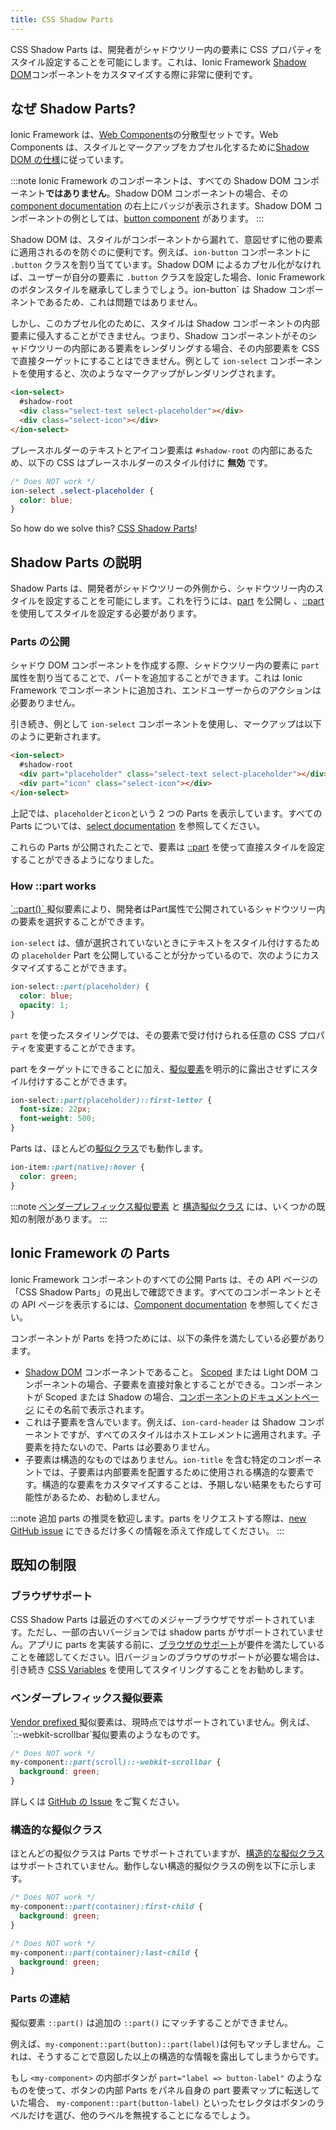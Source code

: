 ```yaml
---
title: CSS Shadow Parts
---
```


<head>
  <title>CSS Shadow Parts - Style CSS Properties Inside of A Shadow Tree</title>
  <meta
    name="description"
    content="CSS Shadow Parts allow developers to style CSS properties on elements inside of a shadow tree. Read to learn more about customizing Ionic Shadow DOM components."
  />
</head>

CSS Shadow Parts は、開発者がシャドウツリー内の要素に CSS プロパティをスタイル設定することを可能にします。これは、Ionic Framework <a href="https://developer.mozilla.org/en-US/docs/Web/Web_Components/Using_shadow_DOM" target="_blank" rel="noopener noreferrer">Shadow DOM</a>コンポーネントをカスタマイズする際に非常に便利です。

## なぜ Shadow Parts?

Ionic Framework は、<a href="https://developer.mozilla.org/en-US/docs/Web/Web_Components" target="_blank" rel="noopener noreferrer">Web Components</a>の分散型セットです。Web Components は、スタイルとマークアップをカプセル化するために<a href="https://w3c.github.io/webcomponents/spec/shadow/" target="_blank" rel="noopener noreferrer">Shadow DOM の仕様</a>に従っています。

:::note
Ionic Framework のコンポーネントは、すべての Shadow DOM コンポーネント**ではありません**。Shadow DOM コンポーネントの場合、その [component documentation](../components.md) の右上にバッジが表示されます。Shadow DOM コンポーネントの例としては、[button component](../api/button.md) があります。
:::

Shadow DOM は、スタイルがコンポーネントから漏れて、意図せずに他の要素に適用されるのを防ぐのに便利です。例えば、`ion-button` コンポーネントに `.button` クラスを割り当てています。Shadow DOM によるカプセル化がなければ、ユーザーが自分の要素に `.button` クラスを設定した場合、Ionic Framework のボタンスタイルを継承してしまうでしょう。ion-button` は Shadow コンポーネントであるため、これは問題ではありません。

しかし、このカプセル化のために、スタイルは Shadow コンポーネントの内部要素に侵入することができません。つまり、Shadow コンポーネントがそのシャドウツリーの内部にある要素をレンダリングする場合、その内部要素を CSS で直接ターゲットにすることはできません。例として `ion-select` コンポーネントを使用すると、次のようなマークアップがレンダリングされます。

```html
<ion-select>
  #shadow-root
  <div class="select-text select-placeholder"></div>
  <div class="select-icon"></div>
</ion-select>
```

プレースホルダーのテキストとアイコン要素は `#shadow-root` の内部にあるため、以下の CSS はプレースホルダーのスタイル付けに **無効** です。

```css
/* Does NOT work */
ion-select .select-placeholder {
  color: blue;
}
```

So how do we solve this? [CSS Shadow Parts](#shadow-parts-explained)!

## Shadow Parts の説明

Shadow Parts は、開発者がシャドウツリーの外側から、シャドウツリー内のスタイルを設定することを可能にします。これを行うには、[part](#exposing-a-part) を公開し 、[::part](#how-part-works) を使用してスタイルを設定する必要があります。

### Parts の公開

シャドウ DOM コンポーネントを作成する際、シャドウツリー内の要素に `part` 属性を割り当てることで、パートを追加することができます。これは Ionic Framework でコンポーネントに追加され、エンドユーザーからのアクションは必要ありません。

引き続き、例として `ion-select` コンポーネントを使用し、マークアップは以下のように更新されます。

```html
<ion-select>
  #shadow-root
  <div part="placeholder" class="select-text select-placeholder"></div>
  <div part="icon" class="select-icon"></div>
</ion-select>
```

上記では、`placeholder`と`icon`という 2 つの Parts を表示しています。すべての Parts については、[select documentation](../api/select.md#css-shadow-parts) を参照してください。

これらの Parts が公開されたことで、要素は [::part](#how-part-works) を使って直接スタイルを設定することができるようになりました。

### How ::part works

<a href="https://developer.mozilla.org/en-US/docs/Web/CSS/::part" target="_blank" rel="noopener noreferrer">
  `::part()`
</a> 擬似要素により、開発者はPart属性で公開されているシャドウツリー内の要素を選択することができます。

`ion-select` は、値が選択されていないときにテキストをスタイル付けするための `placeholder` Part を公開していることが分かっているので、次のようにカスタマイズすることができます。

```css
ion-select::part(placeholder) {
  color: blue;
  opacity: 1;
}
```

`part` を使ったスタイリングでは、その要素で受け付けられる任意の CSS プロパティを変更することができます。

part をターゲットにできることに加え、<a href="https://developer.mozilla.org/en-US/docs/Web/CSS/Pseudo-elements" target="_blank" rel="noopener noreferrer">擬似要素</a>を明示的に露出させずにスタイル付けすることができます。

```css
ion-select::part(placeholder)::first-letter {
  font-size: 22px;
  font-weight: 500;
}
```

Parts は、ほとんどの<a href="https://developer.mozilla.org/en-US/docs/Web/CSS/Pseudo-classes" target="_blank" rel="noopener noreferrer">擬似クラス</a>でも動作します。

```css
ion-item::part(native):hover {
  color: green;
}
```

:::note
[ベンダープレフィックス擬似要素](#vendor-prefixed-pseudo-elements) と [構造擬似クラス](#structural-pseudo-classes) には、いくつかの既知の制限があります。
:::

## Ionic Framework の Parts

Ionic Framework コンポーネントのすべての公開 Parts は、その API ページの「CSS Shadow Parts」の見出しで確認できます。すべてのコンポーネントとその API ページを表示するには、[Component documentation](../components.md) を参照してください。

コンポーネントが Parts を持つためには、以下の条件を満たしている必要があります。

- [Shadow DOM](../reference/glossary.md#shadow) コンポーネントであること。 [Scoped](../reference/glossary.md#scoped) または Light DOM コンポーネントの場合、子要素を直接対象とすることができる。コンポーネントが Scoped または Shadow の場合、[コンポーネントのドキュメントページ](../components.md) にその名前で表示されます。
- これは子要素を含んでいます。例えば、`ion-card-header` は Shadow コンポーネントですが、すべてのスタイルはホストエレメントに適用されます。子要素を持たないので、Parts は必要ありません。
- 子要素は構造的なものではありません。`ion-title` を含む特定のコンポーネントでは、子要素は内部要素を配置するために使用される構造的な要素です。構造的な要素をカスタマイズすることは、予期しない結果をもたらす可能性があるため、お勧めしません。

:::note
追加 parts の推奨を歓迎します。parts をリクエストする際は、<a href="https://github.com/ionic-team/ionic-framework/issues/new?assignees=&labels=&template=feature_request.md&title=feat%3A+" target="_blank" rel="noopener noreferrer">new GitHub issue</a> にできるだけ多くの情報を添えて作成してください。
:::

## 既知の制限

### ブラウザサポート

CSS Shadow Parts は最近のすべてのメジャーブラウザでサポートされています。ただし、一部の古いバージョンでは shadow parts がサポートされていません。アプリに parts を実装する前に、<a href="https://caniuse.com/#feat=mdn-css_selectors_part" target="_blank" rel="noopener noreferrer">ブラウザのサポート</a>が要件を満たしていることを確認してください。旧バージョンのブラウザのサポートが必要な場合は、引き続き [CSS Variables](../theming/css-variables.md) を使用してスタイリングすることをお勧めします。

### ベンダープレフィックス擬似要素

<a href="https://developer.mozilla.org/en-US/docs/Glossary/Vendor_Prefix" target="_blank" rel="noopener noreferrer">
  Vendor prefixed
</a> 擬似要素は、現時点ではサポートされていません。例えば、`::-webkit-scrollbar`擬似要素のようなものです。

```css
/* Does NOT work */
my-component::part(scroll)::-webkit-scrollbar {
  background: green;
}
```

詳しくは <a href="https://github.com/w3c/csswg-drafts/issues/4530" target="_blank" rel="noopener noreferrer">GitHub の Issue</a> をご覧ください。

### 構造的な擬似クラス

ほとんどの擬似クラスは Parts でサポートされていますが、<a href="https://www.w3.org/TR/selectors-4/#structural-pseudos" target="_blank" rel="noopener noreferrer">構造的な擬似クラス</a>はサポートされていません。動作しない構造的擬似クラスの例を以下に示します。

```css
/* Does NOT work */
my-component::part(container):first-child {
  background: green;
}

/* Does NOT work */
my-component::part(container):last-child {
  background: green;
}
```

### Parts の連結

擬似要素 `::part()` は追加の `::part()` にマッチすることができません。

例えば、`my-component::part(button)::part(label)`は何もマッチしません。これは、そうすることで意図した以上の構造的な情報を露出してしまうからです。

もし `<my-component>` の内部ボタンが `part="label => button-label"` のようなものを使って、ボタンの内部 Parts をパネル自身の part 要素マップに転送していた場合、 `my-component::part(button-label)` といったセレクタはボタンのラベルだけを選び、他のラベルを無視することになるでしょう。
